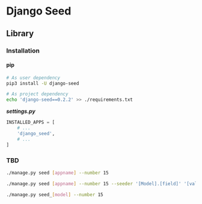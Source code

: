 # Django Seed

## Library

### Installation

#### pip

```sh
# As user dependency
pip3 install -U django-seed

# As project dependency
echo 'django-seed==0.2.2' >> ./requirements.txt
```

**_settings.py_**

```py
INSTALLED_APPS = [
    # ...
    'django_seed',
    # ...
]
```

### TBD

```sh
./manage.py seed [appname] --number 15

./manage.py seed [appname] --number 15 --seeder '[Model].[field]' '[value]'

./manage.py seed_[model] --number 15
```
